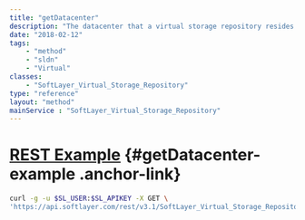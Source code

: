```yaml
---
title: "getDatacenter"
description: "The datacenter that a virtual storage repository resides in."
date: "2018-02-12"
tags:
    - "method"
    - "sldn"
    - "Virtual"
classes:
    - "SoftLayer_Virtual_Storage_Repository"
type: "reference"
layout: "method"
mainService : "SoftLayer_Virtual_Storage_Repository"
---
```


# [REST Example](#getDatacenter-example) <a href="/article/rest/"><i class="fas fa-question"></i></a> {#getDatacenter-example .anchor-link} 
```bash
curl -g -u $SL_USER:$SL_APIKEY -X GET \
'https://api.softlayer.com/rest/v3.1/SoftLayer_Virtual_Storage_Repository/{SoftLayer_Virtual_Storage_RepositoryID}/getDatacenter'
```
